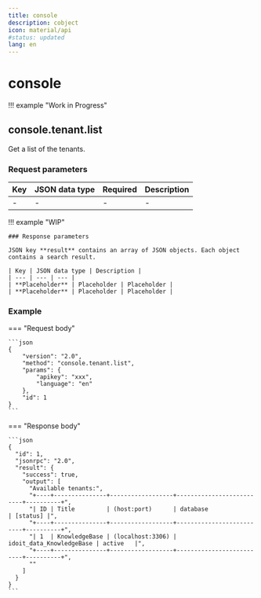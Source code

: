 ```yaml
---
title: console
description: cobject
icon: material/api
#status: updated
lang: en
---
```


# console

!!! example "Work in Progress"

## console.tenant.list

Get a list of the tenants.

### Request parameters

| Key | JSON data type | Required | Description |
| --- | --- | --- | --- |
| - | - | - | - |

!!! example "WIP"

    ### Response parameters

    JSON key **result** contains an array of JSON objects. Each object contains a search result.

    | Key | JSON data type | Description |
    | --- | --- | --- |
    | **Placeholder** | Placeholder | Placeholder |
    | **Placeholder** | Placeholder | Placeholder |

### Example

=== "Request body"

    ```json
    {
        "version": "2.0",
        "method": "console.tenant.list",
        "params": {
            "apikey": "xxx",
            "language": "en"
        },
        "id": 1
    }
    ```

=== "Response body"

    ```json
    {
      "id": 1,
      "jsonrpc": "2.0",
      "result": {
        "success": true,
        "output": [
          "Available tenants:",
          "+----+---------------+------------------+--------------------------+----------+",
          "| ID | Title         | (host:port)      | database                 | [status] |",
          "+----+---------------+------------------+--------------------------+----------+",
          "| 1  | KnowledgeBase | (localhost:3306) | idoit_data_KnowledgeBase | active   |",
          "+----+---------------+------------------+--------------------------+----------+",
          ""
        ]
      }
    }
    ```
